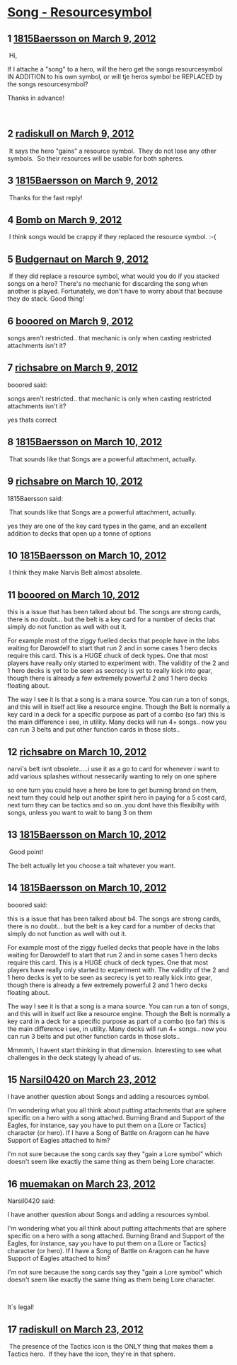 # [Song - Resourcesymbol](https://community.fantasyflightgames.com/topic/61634-song-resourcesymbol/)

## 1 [1815Baersson on March 9, 2012](https://community.fantasyflightgames.com/topic/61634-song-resourcesymbol/?do=findComment&comment=604083)

 Hi,

If I attache a "song" to a hero, will the hero get the songs resourcesymbol IN ADDITION to his own symbol, or will tje heros symbol be REPLACED by the songs resourcesymbol?

Thanks in advance!

 

## 2 [radiskull on March 9, 2012](https://community.fantasyflightgames.com/topic/61634-song-resourcesymbol/?do=findComment&comment=604090)

 It says the hero "gains" a resource symbol.  They do not lose any other symbols.  So their resources will be usable for both spheres.

## 3 [1815Baersson on March 9, 2012](https://community.fantasyflightgames.com/topic/61634-song-resourcesymbol/?do=findComment&comment=604093)

 Thanks for the fast reply!

## 4 [Bomb on March 9, 2012](https://community.fantasyflightgames.com/topic/61634-song-resourcesymbol/?do=findComment&comment=604102)

 I think songs would be crappy if they replaced the resource symbol. :-(

## 5 [Budgernaut on March 9, 2012](https://community.fantasyflightgames.com/topic/61634-song-resourcesymbol/?do=findComment&comment=604107)

 If they did replace a resource symbol, what would you do if you stacked songs on a hero? There's no mechanic for discarding the song when another is played. Fortunately, we don't have to worry about that because they do stack. Good thing!

## 6 [booored on March 9, 2012](https://community.fantasyflightgames.com/topic/61634-song-resourcesymbol/?do=findComment&comment=604134)

songs aren't restricted.. that mechanic is only when casting restricted attachments isn't it?

## 7 [richsabre on March 9, 2012](https://community.fantasyflightgames.com/topic/61634-song-resourcesymbol/?do=findComment&comment=604138)

booored said:

songs aren't restricted.. that mechanic is only when casting restricted attachments isn't it?



yes thats correct

## 8 [1815Baersson on March 10, 2012](https://community.fantasyflightgames.com/topic/61634-song-resourcesymbol/?do=findComment&comment=604223)

 That sounds like that Songs are a powerful attachment, actually.

## 9 [richsabre on March 10, 2012](https://community.fantasyflightgames.com/topic/61634-song-resourcesymbol/?do=findComment&comment=604230)

1815Baersson said:

 That sounds like that Songs are a powerful attachment, actually.



yes they are one of the key card types in the game, and an excellent addition to decks that open up a tonne of options

## 10 [1815Baersson on March 10, 2012](https://community.fantasyflightgames.com/topic/61634-song-resourcesymbol/?do=findComment&comment=604249)

 I think they make Narvis Belt almost absolete.

## 11 [booored on March 10, 2012](https://community.fantasyflightgames.com/topic/61634-song-resourcesymbol/?do=findComment&comment=604253)

this is a issue that has been talked about b4. The songs are strong cards, there is no doubt... but the belt is a key card for a number of decks that simply do not function as well with out it.

For example most of the ziggy fuelled decks that people have in the labs waiting for Darowdelf to start that run 2 and in some cases 1 hero decks require this card. This is a HUGE chuck of deck types. One that most players have really only started to experiment with. The validity of the 2 and 1 hero decks is yet to be seen as secrecy is yet to really kick into gear, though there is already a few extremely powerful 2 and 1 hero decks floating about.

The way I see it is that a song is a mana source. You can run a ton of songs, and this will in itself act like a resource engine. Though the Belt is normally a key card in a deck for a specific purpose as part of a combo (so far) this is the main difference i see, in utility. Many decks will run 4+ songs.. now you can run 3 belts and put other function cards in those slots..

## 12 [richsabre on March 10, 2012](https://community.fantasyflightgames.com/topic/61634-song-resourcesymbol/?do=findComment&comment=604299)

narvi's belt isnt obsolete.....i use it as a go to card for whenever i want to add various splashes without nessecarily wanting to rely on one sphere

so one turn you could have a hero be lore to get burning brand on them, next turn they could help out another spirit hero in paying for a 5 cost card, next turn they can be tactics and so on..you dont have this flexibilty with songs, unless you want to wait to bang 3 on them

## 13 [1815Baersson on March 10, 2012](https://community.fantasyflightgames.com/topic/61634-song-resourcesymbol/?do=findComment&comment=604307)

 Good point! 

The belt actually let you choose a tait whatever you want.

## 14 [1815Baersson on March 10, 2012](https://community.fantasyflightgames.com/topic/61634-song-resourcesymbol/?do=findComment&comment=604308)

booored said:

this is a issue that has been talked about b4. The songs are strong cards, there is no doubt... but the belt is a key card for a number of decks that simply do not function as well with out it.

For example most of the ziggy fuelled decks that people have in the labs waiting for Darowdelf to start that run 2 and in some cases 1 hero decks require this card. This is a HUGE chuck of deck types. One that most players have really only started to experiment with. The validity of the 2 and 1 hero decks is yet to be seen as secrecy is yet to really kick into gear, though there is already a few extremely powerful 2 and 1 hero decks floating about.

The way I see it is that a song is a mana source. You can run a ton of songs, and this will in itself act like a resource engine. Though the Belt is normally a key card in a deck for a specific purpose as part of a combo (so far) this is the main difference i see, in utility. Many decks will run 4+ songs.. now you can run 3 belts and put other function cards in those slots..



Mmmmh, I havent start thinking in that dimension. Interesting to see what challenges in the deck stategy ly ahead of us.

## 15 [Narsil0420 on March 23, 2012](https://community.fantasyflightgames.com/topic/61634-song-resourcesymbol/?do=findComment&comment=609559)

I have another question about Songs and adding a resources symbol.

I'm wondering what you all think about putting attachments that are sphere specific on a hero with a song attached. Burning Brand and Support of the Eagles, for instance, say you have to put them on a [Lore or Tactics] character (or hero). If I have a Song of Battle on Aragorn can he have Support of Eagles attached to him?

I'm not sure because the song cards say they "gain a Lore symbol" which doesn't seem like exactly the same thing as them being Lore character.

## 16 [muemakan on March 23, 2012](https://community.fantasyflightgames.com/topic/61634-song-resourcesymbol/?do=findComment&comment=609562)

Narsil0420 said:

I have another question about Songs and adding a resources symbol.

I'm wondering what you all think about putting attachments that are sphere specific on a hero with a song attached. Burning Brand and Support of the Eagles, for instance, say you have to put them on a [Lore or Tactics] character (or hero). If I have a Song of Battle on Aragorn can he have Support of Eagles attached to him?

I'm not sure because the song cards say they "gain a Lore symbol" which doesn't seem like exactly the same thing as them being Lore character.



 

It´s legal!

## 17 [radiskull on March 23, 2012](https://community.fantasyflightgames.com/topic/61634-song-resourcesymbol/?do=findComment&comment=609575)

 The presence of the Tactics icon is the ONLY thing that makes them a Tactics hero.  If they have the icon, they're in that sphere.

